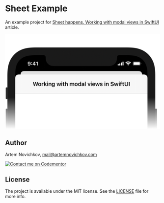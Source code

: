 # Sheet Example

An example project for [Sheet happens. Working with modal views in SwiftUI](https://artemnovichkov.com/blog/sheet-happens) article.

<p align="center">
    <img src="./.github/Logo.png" />
</p>

## Author

Artem Novichkov, mail@artemnovichkov.com

[![Contact me on Codementor](https://www.codementor.io/m-badges/artemnovichkov/im-a-cm-b.svg)](https://www.codementor.io/@artemnovichkov?refer=badge)

## License

The project is available under the MIT license. See the [LICENSE](./LICENSE) file for more info.
